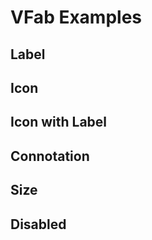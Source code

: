 # VFab Examples

## Label

<code-tab>
<template #example>
<LabelExample />
</template>
<template #code>

```vue
<!--@include: ./components/fab/LabelExample.vue -->
```

</template>
</code-tab>

## Icon

<code-tab>
<template #example>
<IconExample />
</template>
<template #code>

```vue
<!--@include: ./components/fab/IconExample.vue -->
```

</template>
</code-tab>

## Icon with Label

<code-tab>
<template #example>
<IconWithLabelExample />
</template>
<template #code>

```vue
<!--@include: ./components/fab/IconWithLabelExample.vue -->
```

</template>
</code-tab>

## Connotation

<code-tab>
<template #example>
<ConnotationExample />
</template>
<template #code>

```vue
<!--@include: ./components/fab/ConnotationExample.vue -->
```

</template>
</code-tab>

## Size

<code-tab>
<template #example>
<SizeExample />
</template>
<template #code>

```vue
<!--@include: ./components/fab/SizeExample.vue -->
```

</template>
</code-tab>

## Disabled

<code-tab>
<template #example>
<DisabledExample />
</template>
<template #code>

```vue
<!--@include: ./components/fab/DisabledExample.vue -->
```

</template>
</code-tab>

<script setup lang="ts">
import CodeTab from '../custom/CodeTab.vue';
import { defineClientComponent } from 'vitepress';

const LabelExample = defineClientComponent(() =>  import('./components/fab/LabelExample.vue'));
const IconExample = defineClientComponent(() =>  import('./components/fab/IconExample.vue'));
const IconWithLabelExample = defineClientComponent(() =>  import('./components/fab/IconWithLabelExample.vue'));
const ConnotationExample = defineClientComponent(() =>  import('./components/fab/ConnotationExample.vue'));
const SizeExample = defineClientComponent(() =>  import('./components/fab/SizeExample.vue'));
const DisabledExample = defineClientComponent(() =>  import('./components/fab/DisabledExample.vue'));
</script>
